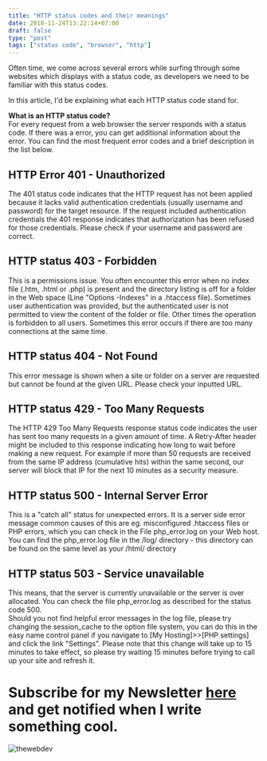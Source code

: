 ```yaml
---
title: "HTTP status codes and their meanings"
date: 2018-11-24T13:22:14+07:00
draft: false
type: "post"
tags: ["status code", "browser", "http"]
---
```



Often time, we come across several errors while surfing through some websites
which displays with a status code, as developers we need to be familiar with
this status codes.

In this article, I'd be explaining what each HTTP status code stand for.

**What is an HTTP status code?**<br> For every request from a web browser the
server responds with a status code. If there was a error, you can get additional
information about the error. You can find the most frequent error codes and a
brief description in the list below.

## HTTP Error 401 - Unauthorized<br>
The 401 status code indicates that the
HTTP request has not been applied because it lacks valid authentication
credentials (usually username and password) for the target resource. If the
request included authentication credentials the 401 response indicates that
authorization has been refused for those credentials. Please check if your
username and password are correct.

## HTTP status 403 - Forbidden<br>
This is a permissions issue. You often
encounter this error when no index file (.htm, .html or .php) is present and the
directory listing is off for a folder in the Web space (Line "Options -Indexes"
in a .htaccess file). Sometimes user authentication was provided, but the
authenticated user is not permitted to view the content of the folder or file.
Other times the operation is forbidden to all users. Sometimes this error occurs
if there are too many connections at the same time.

## HTTP status 404 - Not Found<br>
This error message is shown when a site or
folder on a server are requested but cannot be found at the given URL. Please
check your inputted URL.

## HTTP status 429 - Too Many Requests<br>
The HTTP 429 Too Many Requests
response status code indicates the user has sent too many requests in a given
amount of time. A Retry-After header might be included to this response
indicating how long to wait before making a new request. For example if more
than 50 requests are received from the same IP address (cumulative hits) within
the same second, our server will block that IP for the next 10 minutes as a
security measure.

## HTTP status 500 - Internal Server Error<br>
This is a "catch all" status for
unexpected errors. It is a server side error message common causes of this are
eg. misconfigured .htaccess files or PHP errors, which you can check in the File
php_error.log on your Web host. You can find the php_error.log file in the /log/
directory - this directory can be found on the same level as your /html/
directory

## HTTP status 503 - Service unavailable<br>
This means, that the server is
currently unavailable or the server is over allocated. You can check the file
php_error.log as described for the status code 500.<br> Should you not find
helpful error messages in the log file, please try changing the session_cache to
the option file system, you can do this in the easy name control panel if you
navigate to [My Hosting]>>[PHP settings] and click the link "Settings". Please
note that this change will take up to 15 minutes to take effect, so please try
waiting 15 minutes before trying to call up your site and refresh it.


# Subscribe for my Newsletter [here](https://eepurl.com/geCCfL) and get notified when I write something cool.

![thewebdev](https://res.cloudinary.com/iambeejayayo/image/upload/c_scale,w_100/v1547954566/fav-500.png)